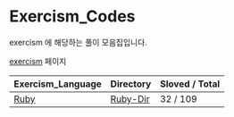 # Exercism_Codes
exercism 에 해당하는 풀이 모음집입니다.

[exercism](https://exercism.org/dashboard) 페이지


| Exercism_Language                        | Directory                                                            | Sloved / Total |
| ---------------------------------------- | -------------------------------------------------------------------- | -------------- |
| [Ruby](https://exercism.org/tracks/ruby) | [Ruby-Dir](https://github.com/rha6780/exercism_codes/tree/main/ruby) | 32 / 109       |
